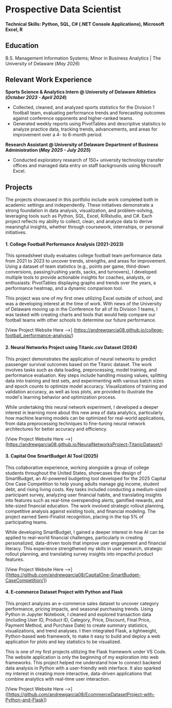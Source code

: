 # Prospective Data Scientist

#### Technical Skills: Python, SQL, C# (.NET Console Applications), Microsoft Excel, R

## Education
B.S. Management Information Systems; Minor in Business Analytics | The University of Delaware (_May 2026_)								       		


## Relevant Work Experience
**Sports Science & Analytics Intern @ University of Delaware Athletics (_October 2023 - April 2024_)**
- Collected, cleaned, and analyzed sports statistics for the Division 1 football team, evaluating performance trends and forecasting outcomes against conference opponents and higher-ranked teams.
- Generated weekly reports using PivotTables and descriptive statistics to analyze practice data, tracking trends, advancements, and areas for improvement over a 4- to 6-month period.

**Research Assistant @ University of Delaware Department of Business Administration (_May 2025 - July 2025_)**
- Conducted exploratory research of 150+ university technology transfer offices and managed data entry on staff backgrounds using Microsoft Excel.

## Projects
The projects showcased in this portfolio include work completed both in academic settings and independently. These initiatives demonstrate a strong foundation in data analysis, visualization, and problem-solving, 
leveraging tools such as Python, SQL, Excel, R/Rstudio, and C#. Each project reflects my ability to collect, clean, and analyze data to derive meaningful insights, whether through coursework, internships, or 
personal initiatives.

#### 1. College Football Performance Analysis (2021-2023)
This spreadsheet study evaluates college football team performance data from 2021 to 2023 to uncover trends, strengths, and areas for improvement. Using a dataset of team statistics (e.g., points per game, third-down conversions, passing/rushing yards, sacks, and turnovers), I developed multiple tools to provide actionable insights for coaches, analysts, or enthusiasts: PivotTables displaying graphs and trends over the years, a performance heatmap, and a dynamic comparison tool.

This project was one of my first ones utilizing Excel outside of school, and was a developing interest at the time of work. With news of the University of Delaware moving up in the Conference for all of its Division 1 teams, I was tasked with creating charts and tools that would help compare our football teams with other schools to determine our future performance.

[View Project Website Here -->] (https://andrewgarcia08.github.io/college-football_performance-analysis/)

#### 2. Neural Networks Project using Titanic.csv Dataset (2024)
This project demonstrates the application of neural networks to predict passenger survival outcomes based on the Titanic dataset. The work involves tasks such as data loading, preprocessing, model training, and performance evaluation. Key steps include handling missing values, splitting data into training and test sets, and experimenting with various batch sizes and epoch counts to optimize model accuracy. Visualizations of training and validation accuracy, as well as loss plots, are provided to illustrate the model's learning behavior and optimization process.

While undertaking this neural network experiment, I developed a deeper interest in learning more about this new area of data analytics, particularly how machine learning models can be optimized for real-world applications, from data preprocessing techniques to fine-tuning neural network architectures for better accuracy and efficiency. 

[View Project Website Here -->] (https://andrewgarcia08.github.io/NeuralNetworksProject-TitanicDataset/)

#### 3. Capital One SmartBudget AI Tool (2025)
This collaborative experience, working alongside a group of college students throughout the United States, showcases the design of SmartBudget, an AI-powered budgeting tool developed for the 2025 Capital One Case Competition to help young adults manage gig income, student debt, and rising living costs. Key tasks included conducting a medium-sized participant survey, analyzing user financial habits, and translating insights into features such as real-time overspending alerts, gamified rewards, and bite-sized financial education. The work involved strategic rollout planning, competitive analysis against existing tools, and financial modeling. The project earned Semi-Finalist recognition, placing in the top 5% of participating teams.

While developing SmartBudget, I gained a deeper interest in how AI can be applied to real-world financial challenges, particularly in creating personalized, data-driven tools that improve user engagement and financial literacy. This experience strengthened my skills in user research, strategic rollout planning, and translating survey insights into impactful product features.

[View Project Website Here -->] ([https://github.com/andrewgarcia08/CapitalOne-SmartBudget-CaseCompetition/])

#### 4. E-commerce Dataset Project with Python and Flask
This project analyzes an e-commerce sales dataset to uncover category performance, pricing impacts, and seasonal purchasing trends. Using Python in Jupyter Notebook, I cleaned and explored transaction data (including User ID, Product ID, Category, Price, Discount, Final Price, Payment Method, and Purchase Date) to create summary statistics, visualizations, and trend analyses. I then integrated Flask, a lightweight, Python-based web framework, to make it easy to build and deploy a web application for plots and key statistics to be visualized.

This is one of my first projects utilizing the Flask framework under VS Code. The website application is only the beginning of my exploration into web frameworks. This project helped me understand how to connect backend data analysis in Python with a user-friendly web interface. It also sparked my interest in creating more interactive, data-driven applications that combine analytics with real-time user interaction.

[View Project Website Here -->] ([https://github.com/andrewgarcia08/EcommerceDatasetProject-with-Python-and-Flask])
